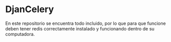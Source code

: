 # DjanCelery


En este repositorio se encuentra todo incluido, por lo que para que funcione deben tener redis correctamente instalado y funcionando dentro de su computadora.
